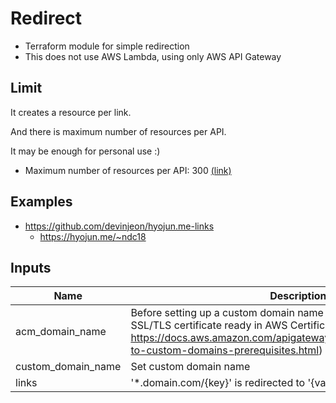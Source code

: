 # Redirect
* Terraform module for simple redirection
* This does not use AWS Lambda, using only AWS API Gateway

## Limit

It creates a resource per link.

And there is maximum number of resources per API.

It may be enough for personal use :)

* Maximum number of resources per API: 300 [(link)](https://docs.aws.amazon.com/apigateway/latest/developerguide/limits.html)

## Examples

* https://github.com/devinjeon/hyojun.me-links
    * https://hyojun.me/~ndc18

## Inputs

| Name | Description | Type | Default |
|------|-------------|:----:|:-----:|
| acm_domain_name | Before setting up a custom domain name for an API, you must have an SSL/TLS certificate ready in AWS Certificate Manager. (Ref: https://docs.aws.amazon.com/apigateway/latest/developerguide/how-to-custom-domains-prerequisites.html) | string | - |
| custom_domain_name | Set custom domain name | string | `redirect` |
| links | '*.domain.com/{key}' is redirected to '{value}' | map | - |

